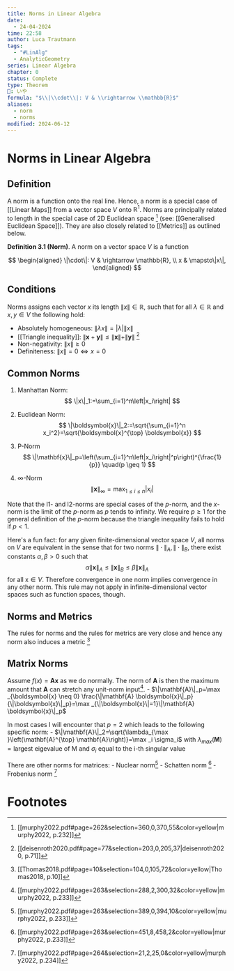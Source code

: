 ```yaml
---
title: Norms in Linear Algebra
date:
  - 24-04-2024
time: 22:58
author: Luca Trautmann
tags:
  - "#LinAlg"
  - AnalyticGeometry
series: Linear Algebra
chapter: 0
status: Complete
type: Theorem
🍙: いや
formula: "$\\|\\cdot\\|: V & \\rightarrow \\mathbb{R}$"
aliases:
  - norm
  - norms
modified: 2024-06-12
---
```

# Norms in Linear Algebra
## Definition
A norm is a function onto the real line. Hence, a norm is a special case of [[Linear Maps]] from a vector space $V$ onto $\mathbb{R}^1$. Norms are principally related to length in the special case of 2D Euclidean space [^4] (see: [[Generalised Euclidean Space]]). They are also closely related to [[Metrics]] as outlined below. 


**Definition 3.1 (Norm)**. A norm on a vector space $V$ is a function

$$
\begin{aligned}
\|\cdot\|: V & \rightarrow \mathbb{R}, \\
x & \mapsto\|x\|,
\end{aligned}
$$

## Conditions
Norms assigns each vector $x$ its length $\|x\| \in \mathbb{R}$, such that for all $\lambda \in \mathbb{R}$ and $x, y \in V$ the following hold:

- Absolutely homogeneous: $\|\lambda x\|=|\lambda|\|x\|$
- [[Triangle inequality]]: $\|\boldsymbol{x}+\boldsymbol{y}\| \leqslant\|\boldsymbol{x}\|+\|\boldsymbol{y}\|$ [^2]
- Non-negativity: $\|x\| \geqslant 0$ 
- Definiteness: $\|x\|=0 \Longleftrightarrow x=0$


## Common Norms
1. Manhattan Norm: $$
\|x\|_1:=\sum_{i=1}^n\left|x_i\right|
$$
2. Euclidean Norm: 
$$
\|\boldsymbol{x}\|_2:=\sqrt{\sum_{i=1}^n x_i^2}=\sqrt{\boldsymbol{x}^{\top} \boldsymbol{x}}
$$
3. P-Norm
$$
\|\mathbf{x}\|_p=\left(\sum_{i=1}^n\left|x_i\right|^p\right)^{\frac{1}{p}} \quad(p \geq 1)
$$

4. $\infty$-Norm
$$
\|\mathbf{x}\|_{\infty}=\max _{1 \leq i \leq n}\left|x_i\right|
$$

Note that the l1- and l2-norms are special cases of the $p$-norm, and the $x$-norm is the limit of the $p$-norm as $p$ tends to infinity. We require $p \geq 1$ for the general definition of the $p$-norm because the triangle inequality fails to hold if $p<1$. 

Here's a fun fact: for any given finite-dimensional vector space $V$, all norms on $V$ are equivalent in the sense that for two norms $\|\cdot\|_A,\|\cdot\|_B$, there exist constants $\alpha, \beta>0$ such that
$$
\alpha\|\mathbf{x}\|_A \leq\|\mathbf{x}\|_B \leq \beta\|\mathbf{x}\|_A
$$
for all $\mathrm{x} \in V$. Therefore convergence in one norm implies convergence in any other norm. This rule may not apply in infinite-dimensional vector spaces such as function spaces, though.

## Norms and Metrics
The rules for norms and the rules for metrics are very close and hence any norm also induces a metric [^3]

## Matrix Norms
Assume $f(x) = \mathbf{A}\mathbf{x}$ as we do normally. The norm of $\mathbf{A}$ is then the maximum amount that $\mathbf{A}$ can stretch any unit-norm input[^1]. 
	- $\|\mathbf{A}\|_p=\max _{\boldsymbol{x} \neq 0} \frac{\|\mathbf{A} \boldsymbol{x}\|_p}{\|\boldsymbol{x}\|_p}=\max _{\|\boldsymbol{x}\|=1}\|\mathbf{A} \boldsymbol{x}\|_p$ 

In most cases I will encounter that $p=2$ which leads to the following specific norm: 
	- $\|\mathbf{A}\|_2=\sqrt{\lambda_{\max }\left(\mathbf{A}^{\top} \mathbf{A}\right)}=\max _i \sigma_i$ with $\lambda_{max}(\mathbf{M})=\text{largest eigevalue of M}$ and $\sigma_{i}$ equal to the i-th singular value 

There are other norms for matrices:
	- Nuclear norm[^5]
	- Schatten norm [^6]
	- Frobenius norm [^7]

# Footnotes

[^1]: [[murphy2022.pdf#page=263&selection=288,2,300,32&color=yellow|murphy2022, p.233]] 
[^2]: [[deisenroth2020.pdf#page=77&selection=203,0,205,37|deisenroth2020, p.71]] 
[^3]: [[Thomas2018.pdf#page=10&selection=104,0,105,72&color=yellow|Thomas2018, p.10]] 
[^4]: [[murphy2022.pdf#page=262&selection=360,0,370,55&color=yellow|murphy2022, p.232]] 
[^5]: [[murphy2022.pdf#page=263&selection=389,0,394,10&color=yellow|murphy2022, p.233]]
[^6]: [[murphy2022.pdf#page=263&selection=451,8,458,2&color=yellow|murphy2022, p.233]]
[^7]: [[murphy2022.pdf#page=264&selection=21,2,25,0&color=yellow|murphy2022, p.234]]
